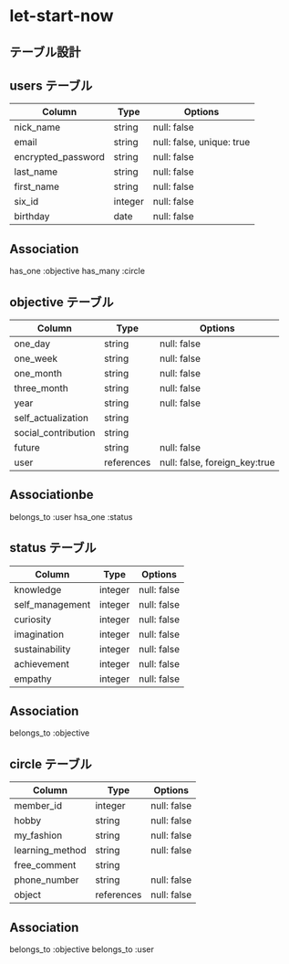 # let-start-now

## テーブル設計


## users テーブル


| Column              | Type   | Options                     |
| ------------------- | ------ | ----------------------------|
| nick_name           | string | null: false                 | 
| email               | string | null: false, unique: true   | 
| encrypted_password  | string | null: false                 | 
| last_name           | string | null: false                 |
| first_name          | string | null: false                 |
| six_id              | integer| null: false                 | 
| birthday            | date   | null: false                 |


##  Association


has_one   :objective 
has_many   :circle


##  objective テーブル


| Column              | Type       | Options                        |
| ------------------- | ---------- | ------------------------------ |
| one_day             | string     | null: false                    | 
| one_week            | string     | null: false                    |
| one_month           | string     | null: false                    | 
| three_month         | string     | null: false                    |
| year                | string     | null: false                    | 
| self_actualization  | string     |                     |
| social_contribution | string     |                     |
| future              | string     | null: false                    |
| user                | references | null: false, foreign_key:true  |


##  Associationbe

belongs_to :user
hsa_one    :status


##  status  テーブル


| Column          | Type        | Options                        |
| --------------- | ----------- | ------------------------------ |
| knowledge       |  integer    | null: false                    |
| self_management |  integer    | null: false                    | 
| curiosity       |  integer    | null: false                    |
| imagination     |  integer    | null: false                    |
| sustainability  |  integer    | null: false                    |
| achievement     |  integer    | null: false                    |
| empathy         |  integer    | null: false                    |

##  Association

belongs_to :objective



##  circle テーブル


| Column          | Type        | Options                        |
| --------------- | ----------- | ------------------------------ |
| member_id       | integer     | null: false                    | 
| hobby           | string      | null: false                    | 
| my_fashion      | string      | null: false                    | 
| learning_method | string      | null: false                    | 
| free_comment    | string      |                                |
| phone_number    | string      | null: false                    |
| object          | references  | null: false                    |

##  Association

belongs_to :objective
belongs_to :user


